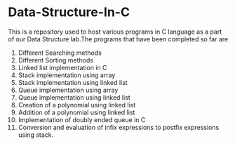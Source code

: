 # Data-Structure-In-C
This is a repository used to host various programs in C language as a part of our Data Structure lab.The programs that have been completed so far are

1. Different Searching methods
2. Different Sorting methods
3. Linked list implementation in C
4. Stack implementation using array
5. Stack implementation using linked list
6. Queue implementation using array
7. Queue implementation using linked list
8. Creation of a polynomial using linked list
9. Addition of a polynomial using linked list
10. Implementation of doubly ended queue in C
11. Conversion and evaluation of infix expressions to postfix expressions using stack.
